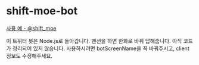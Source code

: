 # shift-moe-bot
[사용 예 - @shift_moe](https://twitter.com/shift_moe)

이 트위터 봇은 Node.js로 돌아갑니다. 멘션을 하면 한화로 바꿔 답해줍니다.
아직 코드가 정리되어 있지 않습니다. 사용하시려면 botScreenName을 꼭 바꿔주시고, client 정보도 수정해주세요.
